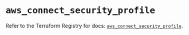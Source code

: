 # `aws_connect_security_profile`

Refer to the Terraform Registry for docs: [`aws_connect_security_profile`](https://registry.terraform.io/providers/hashicorp/aws/5.75.0/docs/resources/connect_security_profile).
